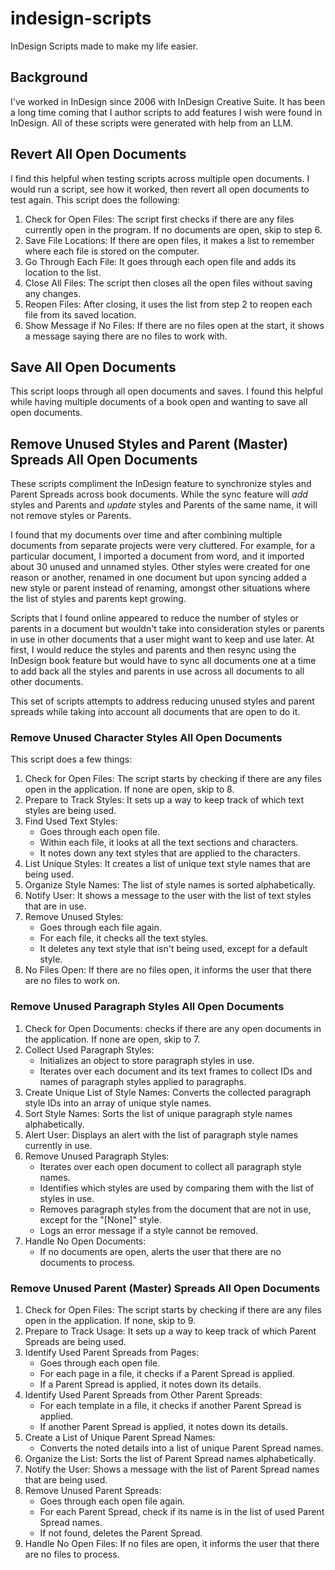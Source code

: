 # indesign-scripts
InDesign Scripts made to make my life easier.
## Background
I've worked in InDesign since 2006 with InDesign Creative Suite. It has been a long time coming that I author scripts to add features I wish were found in InDesign. All of these scripts were generated with help from an LLM.
## Revert All Open Documents
I find this helpful when testing scripts across multiple open documents. I would run a script, see how it worked, then revert all open documents to test again.
This script does the following:
1. Check for Open Files: The script first checks if there are any files currently open in the program. If no documents are open, skip to step 6.
2. Save File Locations: If there are open files, it makes a list to remember where each file is stored on the computer.
3. Go Through Each File: It goes through each open file and adds its location to the list.
4. Close All Files: The script then closes all the open files without saving any changes.
5. Reopen Files: After closing, it uses the list from step 2 to reopen each file from its saved location.
6. Show Message if No Files: If there are no files open at the start, it shows a message saying there are no files to work with.
## Save All Open Documents
This script loops through all open documents and saves.
I found this helpful while having multiple documents of a book open and wanting to save all open documents.
## Remove Unused Styles and Parent (Master) Spreads All Open Documents
These scripts compliment the InDesign feature to synchronize styles and Parent Spreads across book documents. While the sync feature will _add_ styles and Parents and _update_ styles and Parents of the same name, it will not remove styles or Parents.

I found that my documents over time and after combining multiple documents from separate projects were very cluttered. For example, for a particular document, I imported a document from word, and it imported about 30 unused and unnamed styles. Other styles were created for one reason or another, renamed in one document but upon syncing added a new style or parent instead of renaming, amongst other situations where the list of styles and parents kept growing.

Scripts that I found online appeared to reduce the number of styles or parents in a document but wouldn't take into consideration styles or parents in use in other documents that a user might want to keep and use later. At first, I would reduce the styles and parents and then resync using the InDesign book feature but would have to sync all documents one at a time to add back all the styles and parents in use across all documents to all other documents.

This set of scripts attempts to address reducing unused styles and parent spreads while taking into account all documents that are open to do it.
### Remove Unused Character Styles All Open Documents
This script does a few things:
1. Check for Open Files: The script starts by checking if there are any files open in the application. If none are open, skip to 8.
2. Prepare to Track Styles: It sets up a way to keep track of which text styles are being used.
3. Find Used Text Styles:
   - Goes through each open file.
   - Within each file, it looks at all the text sections and characters.
   - It notes down any text styles that are applied to the characters.
4. List Unique Styles: It creates a list of unique text style names that are being used.
5. Organize Style Names: The list of style names is sorted alphabetically.
6. Notify User: It shows a message to the user with the list of text styles that are in use.
7. Remove Unused Styles:
   - Goes through each file again.
   - For each file, it checks all the text styles.
   - It deletes any text style that isn't being used, except for a default style.
8. No Files Open: If there are no files open, it informs the user that there are no files to work on.
### Remove Unused Paragraph Styles All Open Documents
1. Check for Open Documents: checks if there are any open documents in the application. If none are open, skip to 7.
2. Collect Used Paragraph Styles:
   - Initializes an object to store paragraph styles in use.
   - Iterates over each document and its text frames to collect IDs and names of paragraph styles applied to paragraphs.
3. Create Unique List of Style Names: Converts the collected paragraph style IDs into an array of unique style names.
4. Sort Style Names: Sorts the list of unique paragraph style names alphabetically.
5. Alert User: Displays an alert with the list of paragraph style names currently in use.
6. Remove Unused Paragraph Styles:
   - Iterates over each open document to collect all paragraph style names.
   - Identifies which styles are used by comparing them with the list of styles in use.
   - Removes paragraph styles from the document that are not in use, except for the "[None]" style.
   - Logs an error message if a style cannot be removed.
7. Handle No Open Documents:
   - If no documents are open, alerts the user that there are no documents to process.
### Remove Unused Parent (Master) Spreads All Open Documents
1. Check for Open Files: The script starts by checking if there are any files open in the application. If none, skip to 9.
2. Prepare to Track Usage: It sets up a way to keep track of which Parent Spreads are being used.
3. Identify Used Parent Spreads from Pages:
   - Goes through each open file.
   - For each page in a file, it checks if a Parent Spread is applied.
   - If a Parent Spread is applied, it notes down its details.
4. Identify Used Parent Spreads from Other Parent Spreads:
   - For each template in a file, it checks if another Parent Spread is applied.
   - If another Parent Spread is applied, it notes down its details.
5. Create a List of Unique Parent Spread Names:
   - Converts the noted details into a list of unique Parent Spread names.
6. Organize the List: Sorts the list of Parent Spread names alphabetically.
7. Notify the User: Shows a message with the list of Parent Spread names that are being used.
8. Remove Unused Parent Spreads:
   - Goes through each open file again.
   - For each Parent Spread, check if its name is in the list of used Parent Spread names.
   - If not found, deletes the Parent Spread.
9. Handle No Open Files: If no files are open, it informs the user that there are no files to process.
